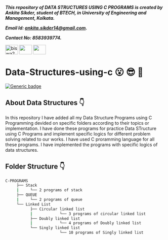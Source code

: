 ***This repository of DATA STRUCTURES USING C PROGRAMS is created by Ankita Sikder, student of BTECH, in University of Engineering and Management, Kolkata.***

***Email Id: ankita.sikder14@gmail.com.***

***Contact No: 8583939774.***

<p align="left">
<a href="https://www.facebook.com/ankita.sikder.104" target="blank"><img align="center" src="https://cdn.jsdelivr.net/npm/simple-icons@3.0.1/icons/facebook.svg" alt="biswa2210" height="30" width="40" /></a>
<a href="https://www.instagram.com/ankita.sikder14" target="blank"><img align="center" src="https://cdn.jsdelivr.net/npm/simple-icons@3.0.1/icons/instagram.svg" alt="" height="30" width="40" /></a>
<a href="https://github.com/ankitasikder" target="blank"><img align="center" src="https://cdn.jsdelivr.net/npm/simple-icons@3.0.1/icons/github.svg" alt="" height="30" width="40" /></a>
</p>

# Data-Structures-using-c :open_mouth: :sunglasses: :facepunch:

[![Generic badge](https://img.shields.io/badge/C-programming-red)](https://shields.io/) 

## About Data Structures :point_down:

<div align="justified">

In this repository I have added all my Data Structure Programs using C Programming devided on specific folders according to their topics or implementation. I have done these programs for practice Data STructure using C Programs and implement specific logics for different problem solving related to our works. I have used C proramming language for all these programs. I have implemented the programs with specific logics of data structures.

</div>

## Folder Structure :point_down:
```bash
C-PROGRAMS
     ├── Stack
     |     └── 2 programs of stack
     ├── QUEUE
     |     └── 2 programs of queue
     └── Linked List
           ├── Circular linked list
           |            └── 3 programs of circular linked list
           ├── Doubly linked list
           |            └── 4 programs of Doubly linked list
           └── Singly linked list    
                        └── 10 programs of Singly linked list
           
``` 



